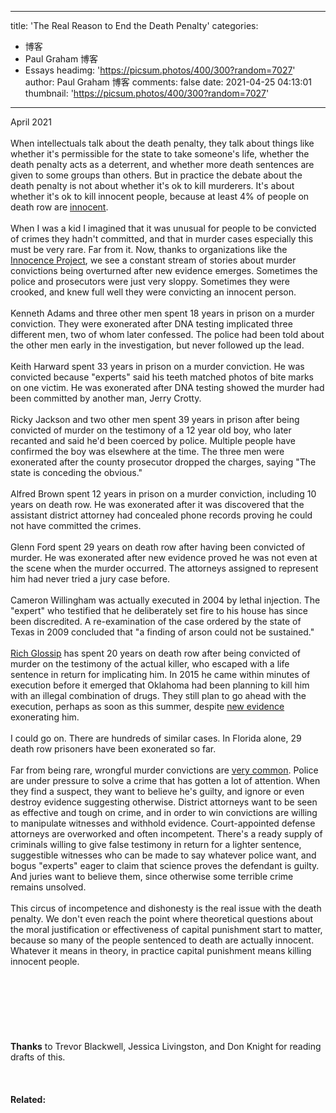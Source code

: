 
---
title: 'The Real Reason to End the Death Penalty'
categories: 
 - 博客
 - Paul Graham 博客
 - Essays
headimg: 'https://picsum.photos/400/300?random=7027'
author: Paul Graham 博客
comments: false
date: 2021-04-25 04:13:01
thumbnail: 'https://picsum.photos/400/300?random=7027'
---

<div>   
April 2021<br><br>When intellectuals talk about the death penalty, they talk about
things like whether it's permissible for the state to take someone's
life, whether the death penalty acts as a deterrent, and whether
more death sentences are given to some groups than others. But in
practice the debate about the death penalty is not about whether
it's ok to kill murderers. It's about whether it's ok to kill
innocent people, because at least 4% of people on death row are
<a href="https://www.pnas.org/content/111/20/7230"><u>innocent</u></a>.<br><br>When I was a kid I imagined that it was unusual for people to be
convicted of crimes they hadn't committed, and that in murder cases
especially this must be very rare. Far from it. Now, thanks to
organizations like the
<a href="https://innocenceproject.org/all-cases"><u>Innocence Project</u></a>,
we see a constant stream
of stories about murder convictions being overturned after new
evidence emerges. Sometimes the police and prosecutors were just
very sloppy. Sometimes they were crooked, and knew full well they
were convicting an innocent person.<br><br>Kenneth Adams and three other men spent 18 years in prison on a
murder conviction. They were exonerated after DNA testing implicated
three different men, two of whom later confessed. The police had
been told about the other men early in the investigation, but never
followed up the lead.<br><br>Keith Harward spent 33 years in prison on a murder conviction. He
was convicted because "experts" said his teeth matched photos of
bite marks on one victim. He was exonerated after DNA testing showed
the murder had been committed by another man, Jerry Crotty.<br><br>Ricky Jackson and two other men spent 39 years in prison after being
convicted of murder on the testimony of a 12 year old boy, who later
recanted and said he'd been coerced by police. Multiple people have
confirmed the boy was elsewhere at the time. The three men were
exonerated after the county prosecutor dropped the charges, saying
"The state is conceding the obvious."<br><br>Alfred Brown spent 12 years in prison on a murder conviction,
including 10 years on death row. He was exonerated after it was
discovered that the assistant district attorney had concealed phone
records proving he could not have committed the crimes.<br><br>Glenn Ford spent 29 years on death row after having been convicted
of murder. He was exonerated after new evidence proved he was not
even at the scene when the murder occurred. The attorneys assigned
to represent him had never tried a jury case before.<br><br>Cameron Willingham was actually executed in 2004 by lethal injection.
The "expert" who testified that he deliberately set fire to his
house has since been discredited. A re-examination of the case
ordered by the state of Texas in 2009 concluded that "a finding of
arson could not be sustained."<br><br><a href="https://saverichardglossip.com/facts"><u>Rich Glossip</u></a> 
has spent 20 years on death row after being convicted
of murder on the testimony of the actual killer, who escaped with
a life sentence in return for implicating him. In 2015 he came
within minutes of execution before it emerged that Oklahoma had
been planning to kill him with an illegal combination of drugs.
They still plan to go ahead with the execution, perhaps as soon as
this summer, despite 
<a href="https://www.usnews.com/news/best-states/oklahoma/articles/2020-10-14/attorney-for-oklahoma-death-row-inmate-claims-new-evidence"><u>new 
evidence</u></a> exonerating him.<br><br>I could go on. There are hundreds of similar cases. In Florida
alone, 29 death row prisoners have been exonerated so far.<br><br>Far from being rare, wrongful murder convictions are 
<a href="https://deathpenaltyinfo.org/policy-issues/innocence/description-of-innocence-cases"><u>very common</u></a>.
Police are under pressure to solve a crime that has gotten a lot
of attention. When they find a suspect, they want to believe he's
guilty, and ignore or even destroy evidence suggesting otherwise.
District attorneys want to be seen as effective and tough on crime,
and in order to win convictions are willing to manipulate witnesses
and withhold evidence. Court-appointed defense attorneys are
overworked and often incompetent. There's a ready supply of criminals
willing to give false testimony in return for a lighter sentence,
suggestible witnesses who can be made to say whatever police want,
and bogus "experts" eager to claim that science proves the defendant
is guilty. And juries want to believe them, since otherwise some
terrible crime remains unsolved.<br><br>This circus of incompetence and dishonesty is the real issue with
the death penalty. We don't even reach the point where theoretical
questions about the moral justification or effectiveness of capital
punishment start to matter, because so many of the people sentenced
to death are actually innocent. Whatever it means in theory, in
practice capital punishment means killing innocent people.<br><br><br><br><br><br><br><br>
<b>Thanks</b> to Trevor Blackwell, Jessica Livingston, and Don Knight for
reading drafts of this.<br><br><br><br><b>Related:</b><br><br>  
</div>
            